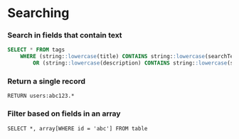 # Searching

### Search in fields that contain text

```sql
SELECT * FROM tags 
    WHERE (string::lowercase(title) CONTAINS string::lowercase(searchText))
        OR (string::lowercase(description) CONTAINS string::lowercase(searchText))
```

### Return a single record

```
RETURN users:abc123.*
```

### Filter based on fields in an array

```
SELECT *, array[WHERE id = 'abc'] FROM table
```
